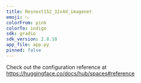 ```yaml
---
title: Resnext152_32x4d_imagenet
emoji: 📉
colorFrom: pink
colorTo: indigo
sdk: gradio
sdk_version: 2.8.10
app_file: app.py
pinned: false
---
```


Check out the configuration reference at https://huggingface.co/docs/hub/spaces#reference
